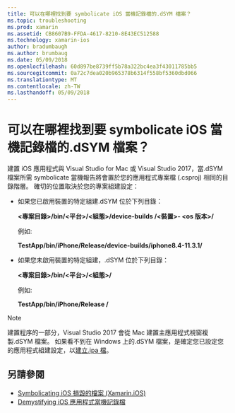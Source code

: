 ```yaml
---
title: 可以在哪裡找到要 symbolicate iOS 當機記錄檔的.dSYM 檔案？
ms.topic: troubleshooting
ms.prod: xamarin
ms.assetid: CB8607B9-FFDA-4617-8210-8E43EC512588
ms.technology: xamarin-ios
author: bradumbaugh
ms.author: brumbaug
ms.date: 05/09/2018
ms.openlocfilehash: 60d897be8739ff5b78a322bc4ea3f43011785bb5
ms.sourcegitcommit: 0a72c7dea020b965378b6314f558bf5360dbd066
ms.translationtype: MT
ms.contentlocale: zh-TW
ms.lasthandoff: 05/09/2018
---
```

# <a name="where-can-i-find-the-dsym-file-to-symbolicate-ios-crash-logs"></a>可以在哪裡找到要 symbolicate iOS 當機記錄檔的.dSYM 檔案？

建置 iOS 應用程式與 Visual Studio for Mac 或 Visual Studio 2017，當.dSYM 檔案所需 symbolicate 當機報告將會置於您的應用程式專案檔 (.csproj) 相同的目錄階層。 確切的位置取決於您的專案組建設定：

- 如果您已啟用裝置的特定組建.dSYM 位於下列目錄：

    **&lt;專案目錄&gt;/bin/&lt;平台&gt;/&lt;組態&gt;/device-builds /&lt;裝置&gt;- &lt;os 版本&gt;/**

    例如: 
  
    **TestApp/bin/iPhone/Release/device-builds/iphone8.4-11.3.1/**

- 如果您未啟用裝置的特定組建，.dSYM 位於下列目錄：

    **&lt;專案目錄&gt;/bin/&lt;平台&gt;/&lt;組態&gt;/**

    例如: 

    **TestApp/bin/iPhone/Release /**

> [!NOTE]
> 建置程序的一部分，Visual Studio 2017 會從 Mac 建置主應用程式視窗複製.dSYM 檔案。 如果看不到在 Windows 上的.dSYM 檔案，是確定您已設定您的應用程式組建設定，以[建立.ipa 檔](~/ios/deploy-test/app-distribution/ipa-support.md)。

## <a name="see-also"></a>另請參閱

- [Symbolicating iOS 損毀的檔案 (Xamarin.iOS)](http://jmillerdev.net/symbolicating-ios-crash-files-xamarin-ios/)
- [Demystifying iOS 應用程式當機記錄檔](https://www.raywenderlich.com/23704/demystifying-ios-application-crash-logs)

